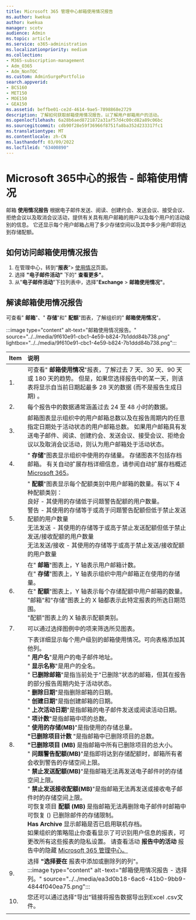 ```yaml
---
title: Microsoft 365 管理中心邮箱使用情况报告
ms.author: kwekua
author: kwekua
manager: scotv
audience: Admin
ms.topic: article
ms.service: o365-administration
ms.localizationpriority: medium
ms.collection:
- M365-subscription-management
- Adm_O365
- Adm_NonTOC
ms.custom: AdminSurgePortfolio
search.appverid:
- BCS160
- MET150
- MOE150
- GEA150
ms.assetid: beffbe01-ce2d-4614-9ae5-7898868e2729
description: 了解如何获取邮箱使用情况报告，以了解用户邮箱用户的活动。
ms.openlocfilehash: 6a28b6aed8721872a31af57d4c00cd82a89c06bc
ms.sourcegitcommit: cdb90f28e59f36966f8751fa8ba352d233317fc1
ms.translationtype: MT
ms.contentlocale: zh-CN
ms.lasthandoff: 03/09/2022
ms.locfileid: "63400890"
---
```

# <a name="microsoft-365-reports-in-the-admin-center---mailbox-usage"></a>Microsoft 365中心的报告 - 邮箱使用情况

邮箱 **使用情况报告** 根据电子邮件发送、阅读、创建约会、发送会议、接受会议、拒绝会议以及取消会议活动，提供有关具有用户邮箱的用户以及每个用户的活动级别的信息。 它还显示每个用户邮箱占用了多少存储空间以及其中多少用户即将达到存储配额。 
 
## <a name="how-to-get-to-the-mailbox-usage-report"></a>如何访问邮箱使用情况报告

1. 在管理中心，转到“**报表**”\> <a href="https://go.microsoft.com/fwlink/p/?linkid=2074756" target="_blank">使用情况</a>页面。
2. 选择 **"电子邮件活动"** 下的" **查看更多"**。 
3. 从"**电子邮件活动**"下拉列表中，选择"**Exchange** \> **邮箱使用情况"**。

## <a name="interpret-the-mailbox-usage-report"></a>解读邮箱使用情况报告

可查看" **邮箱**"、" **存储**"和" **配额**"图表，了解组织的" **邮箱使用情况**"。
  
:::image type="content" alt-text="邮箱使用情况报告。" source="../../media/9f610e91-cbc1-4e59-b824-7b1ddd84b738.png" lightbox="../../media/9f610e91-cbc1-4e59-b824-7b1ddd84b738.png":::

|Item|说明|
|:-----|:-----|
|1.  |可查看" **邮箱使用情况**"报表，了解过去 7 天、30 天、90 天或 180 天的趋势。 但是，如果您选择报告中的某一天，则该表将显示自当前日期起最多 28 天的数据 (而不是报告生成日期) 。 |
|2.  |每个报告中的数据通常涵盖过去 24 至 48 小时的数据。 |
|3.  |邮箱图表显示组织中的用户邮箱总数以及在报告周期内的任意指定日期处于活动状态的用户邮箱总数。 如果用户邮箱具有发送电子邮件、阅读、创建约会、发送会议、接受会议、拒绝会议以及取消会议活动，则认为用户邮箱处于活动状态。 |
|4.  |" **存储**"图表显示组织中使用的存储量。 存储图表不包括存档邮箱。 有关自动扩展存档详细信息，请参阅自动扩展存档概述[Microsoft 365](../../compliance/autoexpanding-archiving.md)。 |
|5.  | " **配额**"图表显示每个配额类别中用户邮箱的数量。有以下 4 种配额类别：  <br/>  良好 - 其使用的存储低于问题警告配额的用户数量。  <br/>  警告 - 其使用的存储等于或高于问题警告配额但低于禁止发送配额的用户数量  <br/>  无法发送 - 其使用的存储等于或高于禁止发送配额但低于禁止发送/接收配额的用户数量  <br/>  无法发送/接收 - 其使用的存储等于或高于禁止发送/接收配额的用户数量 |
|6.  | 在" **邮箱**"图表上，Y 轴表示用户邮箱计数。  <br/>  在" **存储**"图表上，Y 轴表示组织中用户邮箱正在使用的存储量。  <br/>  在" **配额**"图表上，Y 轴表示每个存储配额中用户邮箱的数量。  <br/>  "邮箱"和"存储"图表上的 X 轴都表示此特定报表的所选日期范围。  <br/>  "配额"图表上的 X 轴表示配额类别。 |
|7.  |可以通过选择图例中的项来筛选所见图表。 |
|8.  | 下表详细显示每个用户级别的邮箱使用情况。可向表格添加其他列。  <br/> " **用户名**"是用户的电子邮件地址。  <br/> " **显示名称**"是用户的全名。  <br/> " **已删除邮箱**"是指当前处于"已删除"状态的邮箱，但其在报告的部分报告周期内处于活动状态。  <br/> " **删除日期**"是指删除邮箱的日期。  <br/> " **创建日期**"是指创建邮箱的日期。  <br/> " **上次活动日期**"是指邮箱的电子邮件发送或阅读活动日期。  <br/> " **项计数**"是指邮箱中项的总数。  <br/> " **使用的存储(MB)**"是指使用的存储总量。  <br/> **"已删除项目计数** "是指邮箱中已删除项目的总数。 <br/> **"已删除项目 (MB)** 是指邮箱中所有已删除项目的总大小。 <br/> " **问题警告配额(MB)**"是指即将达到存储配额时，邮箱所有者会收到警告的存储空间上限。  <br/> " **禁止发送配额(MB)**"是指邮箱无法再发送电子邮件时的存储空间上限。  <br/> " **禁止发送接收配额(MB)**"是指邮箱无法再发送或接收电子邮件时的存储空间上限。  <br/> 可恢复项目 **配额 (MB)** 是指邮箱无法再删除电子邮件时邮箱中可恢复 () 已删除邮件的存储限制。  <br/> **Has Archive** 显示邮箱是否已启用联机存档。  <br/>  如果组织的策略阻止你查看显示了可识别用户信息的报表，可更改所有这些报表的隐私设置。 请查看活动 **报告中的活动** 报告中的隐藏 [Microsoft 365 管理中心。](activity-reports.md) |
|9.  |选择 **"选择要在** 报表中添加或删除列的列"。  <br/> :::image type="content" alt-text="邮箱使用情况报告 - 选择列。" source="../../media/ea3d0b18-6ac6-41b0-9bb9-4844f040ea75.png":::|
|10. |您还可以通过选择"导出"链接将报告数据导出到Excel .csv文件。 |
|||
